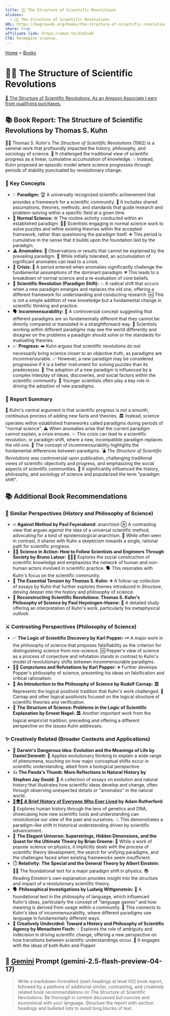 ```yaml
---
title: 🔬🔄 The Structure of Scientific Revolutions
aliases:
  - 🔬🔄 The Structure of Scientific Revolutions
URL: https://bagrounds.org/books/the-structure-of-scientific-revolutions
share: true
affiliate link: https://amzn.to/3Id2s4X
CTA: Reimagine science.
---
```

[Home](../index.md) > [Books](./index.md)  
# 🔬🔄 The Structure of Scientific Revolutions  
[🛒 The Structure of Scientific Revolutions. As an Amazon Associate I earn from qualifying purchases.](https://amzn.to/3Id2s4X)  
  
## 📚 Book Report: The Structure of Scientific Revolutions by Thomas S. Kuhn  
  
👨‍🏫 Thomas S. Kuhn's *The Structure of Scientific Revolutions* (1962) is a seminal work that profoundly impacted the history, philosophy, and sociology of science. 🔄 It challenged the traditional view of scientific progress as a linear, cumulative accumulation of knowledge. 💡 Instead, Kuhn proposed an episodic model where science progresses through periods of stability punctuated by revolutionary change.  
  
### 🔑 Key Concepts  
  
* 💡 **Paradigm:** 🏆 A universally recognized scientific achievement that provides a framework for a scientific community. 🤝 It includes shared assumptions, theories, methods, and standards that guide research and problem-solving within a specific field at a given time.  
* 🔬 **Normal Science:** ⚙️ The routine activity conducted within an established paradigm. 👨‍🔬 Scientists engaging in normal science work to solve puzzles and refine existing theories within the accepted framework, rather than questioning the paradigm itself. ➕ This period is cumulative in the sense that it builds upon the foundation laid by the paradigm.  
* ⚠️ **Anomalies:** 🧐 Observations or results that cannot be explained by the prevailing paradigm. 😬 While initially tolerated, an accumulation of significant anomalies can lead to a crisis.  
* 🚨 **Crisis:** 🤯 A period entered when anomalies significantly challenge the fundamental assumptions of the dominant paradigm. 💔 This leads to a breakdown of normal science and a re-evaluation of core beliefs.  
* 🚀 **Scientific Revolution (Paradigm Shift):** 💥 A radical shift that occurs when a new paradigm emerges and replaces the old one, offering a different framework for understanding and conducting research. 🆕 This is not a simple addition of new knowledge but a fundamental change in scientific thinking and practice.  
* 🗣️ **Incommensurability:** 💬 A controversial concept suggesting that different paradigms are so fundamentally different that they cannot be directly compared or translated in a straightforward way. 🤔 Scientists working within different paradigms may see the world differently and disagree on the problems a paradigm should solve or the standards for evaluating theories.  
* 📈 **Progress:** ➡️ Kuhn argues that scientific revolutions do not necessarily bring science closer to an objective truth, as paradigms are incommensurable. ✅ However, a new paradigm may be considered progressive if it is a better instrument for solving puzzles than its predecessor. 🤝 The adoption of a new paradigm is influenced by a complex interplay of ideas, discoveries, and social factors within the scientific community. 👶 Younger scientists often play a key role in driving the adoption of new paradigms.  
  
### 📝 Report Summary  
  
🤔 Kuhn's central argument is that scientific progress is not a smooth, continuous process of adding new facts and theories. 🏛️ Instead, science operates within established frameworks called paradigms during periods of "normal science". ⚠️ When anomalies arise that the current paradigm cannot explain, a crisis ensues. 💥 This crisis can lead to a scientific revolution, or paradigm shift, where a new, incompatible paradigm replaces the old one. 💬 The concept of incommensurability highlights the fundamental differences between paradigms. 💣 *The Structure of Scientific Revolutions* was controversial upon publication, challenging traditional views of scientific objectivity and progress, and emphasizing the social aspects of scientific communities. 🌟 It significantly influenced the history, philosophy, and sociology of science and popularized the term "paradigm shift".  
  
## 📚 Additional Book Recommendations  
  
### 🤝 Similar Perspectives (History and Philosophy of Science)  
  
* 🔥 **Against Method by Paul Feyerabend:** anarchism Ⓐ A contrasting view that argues against the idea of a universal scientific method, advocating for a kind of epistemological anarchism. 🤔 While often seen in contrast, it shares with Kuhn a skepticism towards a single, rational path for scientific progress.  
* 🧑‍🔬 **Science in Action: How to Follow Scientists and Engineers Through Society by Bruno Latour:** 🧑‍🤝‍🧑 Explores the social construction of scientific knowledge and emphasizes the network of human and non-human actors involved in scientific practice. 🗣️ This resonates with Kuhn's focus on the scientific community.  
* 🧐 **The Essential Tension by Thomas S. Kuhn:** ➕ A follow-up collection of essays by Kuhn that further explores themes introduced in *Structure*, delving deeper into the history and philosophy of science.  
* 🤔 **Reconstructing Scientific Revolutions: Thomas S. Kuhn's Philosophy of Science by Paul Hoyningen-Huene:** 🧐 A detailed study offering an interpretation of Kuhn's work, particularly his metaphysical outlook.  
  
### ⚔️ Contrasting Perspectives (Philosophy of Science)  
  
* ✅ **The Logic of Scientific Discovery by Karl Popper:** 🗝️ A major work in the philosophy of science that proposes falsifiability as the criterion for distinguishing science from non-science. 🆚 Popper's view of science as a process of conjecture and refutation stands in contrast to Kuhn's model of revolutionary shifts between incommensurable paradigms.  
* 🙅‍♂️ **Conjectures and Refutations by Karl Popper:** ➕ Further develops Popper's philosophy of science, presenting his ideas on falsification and critical rationalism.  
* 🤔 **An Introduction to the Philosophy of Science by Rudolf Carnap:** 🏛️ Represents the logical positivist tradition that Kuhn's work challenged. 📑 Carnap and other logical positivists focused on the logical structure of scientific theories and verification.  
* 🤔 **The Structure of Science: Problems in the Logic of Scientific Explanation by Ernest Nagel:** 🏛️ Another important work from the logical empiricist tradition, preceding and offering a different perspective on the issues Kuhn addresses.  
  
### ✨ Creatively Related (Broader Contexts and Applications)  
  
* 🧬 **Darwin's Dangerous Idea: Evolution and the Meanings of Life by Daniel Dennett:** 🐒 Applies evolutionary thinking to explain a wide range of phenomena, touching on how major conceptual shifts occur in scientific understanding, albeit from a biological perspective.  
* 👍 **The Panda's Thumb: More Reflections in Natural History by Stephen Jay Gould:** 🐼 A collection of essays on evolution and natural history that illustrates how scientific ideas develop and change, often through observing unexpected details or "anomalies" in the natural world.  
* **[📜🌍👥 A Brief History of Everyone Who Ever Lived](./a-brief-history-of-everyone-who-ever-lived.md) by Adam Rutherford:** 🧬 Explores human history through the lens of genetics and DNA, showcasing how new scientific tools and understanding can revolutionize our view of the past and ourselves. 💥 This demonstrates a paradigm-like shift in historical understanding driven by scientific advancement.  
* 🌌 **The Elegant Universe: Superstrings, Hidden Dimensions, and the Quest for the Ultimate Theory by Brian Greene:** 💫 While a work of popular science on physics, it implicitly deals with the process of scientific theory development, the search for unifying paradigms, and the challenges faced when existing frameworks seem insufficient.  
* ⏱️ **Relativity: The Special and the General Theory by Albert Einstein:** 👨‍🔬 The foundational text for a major paradigm shift in physics. 📚 Reading Einstein's own explanation provides insight into the structure and impact of a revolutionary scientific theory.  
* 🗣️ **Philosophical Investigations by Ludwig Wittgenstein:** 💬 A foundational text in the philosophy of language, which influenced Kuhn's ideas, particularly the concept of "language games" and how meaning is derived from usage within a community. 🤝 This connects to Kuhn's idea of incommensurability, where different paradigms use language in fundamentally different ways.  
* 🤔 **Creatively Undecided: Toward a History and Philosophy of Scientific Agency by Menachem Fisch:** 💡 Explores the role of ambiguity and indecision in driving scientific change, offering a new perspective on how transitions between scientific understandings occur. 🤝 It engages with the ideas of both Kuhn and Popper.  
  
## 💬 [Gemini](../software/gemini.md) Prompt (gemini-2.5-flash-preview-04-17)  
> Write a markdown-formatted (start headings at level H2) book report, followed by a plethora of additional similar, contrasting, and creatively related book recommendations on The Structure of Scientific Revolutions. Be thorough in content discussed but concise and economical with your language. Structure the report with section headings and bulleted lists to avoid long blocks of text.